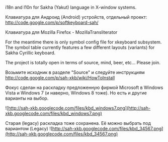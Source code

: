 i18n and l10n for Sakha (Yakut) language in X-window systems.

Клавиатура для Андроид (Android) устройств, отдельный проект: http://code.google.com/p/softkeyboard-sah/

Клавиатура для Mozilla Firefox - MozillaTransliterator

For the meantime there is only symbol config file for xkeyboard subsystem. The symbol table currently features a few different layouts (variants) for Sakha Cyrillic keyboard.

The project is totally open in terms of source, mind, beer, etc... Please join.

Возьмите исходник в разделе "Source" и следуйте инструкциям http://code.google.com/p/sah-xkb/wiki/HowToInstall

Фокус сделан на раскладку предложенную фирмой Microsoft в Windows Vista и Windows 7 (и наверно, Windows 8 тоже). Но есть и другие варианты на выбор.

![http://sah-xkb.googlecode.com/files/kbd_windows7.png](http://sah-xkb.googlecode.com/files/kbd_windows7.png)


Старая (legacy) раскладка тоже сохранена. Её можно выбрать под вариантом (Legacy)
![http://sah-xkb.googlecode.com/files/kbd_34567.png](http://sah-xkb.googlecode.com/files/kbd_34567.png)